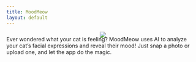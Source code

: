 ```yaml
---
title: MoodMeow
layout: default
---
```

<link rel="stylesheet" href="style.css">

<p align="center" style="margin-bottom: -10px;">
  <img src="https://github.com/user-attachments/assets/fe830f3c-6f6f-4b79-9ed1-fcb3a4493b0e">
</p>

<p style="margin-top: 5px;">
Ever wondered what your cat is feeling? MoodMeow uses AI to analyze your cat’s facial expressions and reveal their mood! Just snap a photo or upload one, and let the app do the magic.
</p>
